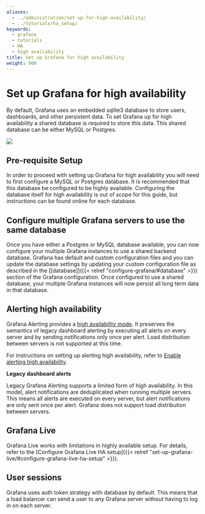 ```yaml
---
aliases:
  - ../administration/set-up-for-high-availability/
  - ../tutorials/ha_setup/
keywords:
  - grafana
  - tutorials
  - HA
  - high availability
title: Set up Grafana for high availability
weight: 900
---
```


# Set up Grafana for high availability

By default, Grafana uses an embedded sqlite3 database to store users, dashboards, and other persistent data. To set Grafana up for high availability a shared database is required to store this data. This shared database can be either MySQL or Postgres.

<div class="text-center">
  <img src="/static/img/docs/tutorials/grafana-high-availability.png"  max-width= "800px" class="center" />
</div>

## Pre-requisite Setup 

In order to proceed with setting up Grafana for high availability you will need to first configure a MySQL or Postgres database. It is recommended that this database be configured to be highly available. Configuring the database itself for high availability is out of scope for this guide, but instructions can be found online for each database.

## Configure multiple Grafana servers to use the same database

Once you have either a Postgres or MySQL database available, you can now configure your multiple Grafana instances to use a shared backend database. Grafana has default and custom configuration files and you can update the database settings by updating your custom configuration file as described in the [[database]]({{< relref "configure-grafana/#database" >}}) section of the Grafana configuration. Once configured to use a shared database, your multiple Grafana instances will now persist all long term data in that database. 

## Alerting high availability

Grafana Alerting provides a [high availability mode](https://grafana.com/docs/grafana/latest/alerting/fundamentals/high-availability). It preserves the semantics of legacy dashboard alerting by executing all alerts on every server and by sending notifications only once per alert. Load distribution between servers is not supported at this time.

For instructions on setting up alerting high availability, refer to [Enable alerting high availability](https://grafana.com/docs/grafana/next/alerting/set-up/configure-high-availability/).

**Legacy dashboard alerts**

Legacy Grafana Alerting supports a limited form of high availability. In this model, alert notifications are deduplicated when running multiple servers. This means all alerts are executed on every server, but alert notifications are only sent once per alert. Grafana does not support load distribution between servers.

## Grafana Live

Grafana Live works with limitations in highly available setup. For details, refer to the [Configure Grafana Live HA setup]({{< relref "set-up-grafana-live/#configure-grafana-live-ha-setup" >}}).

## User sessions

Grafana uses auth token strategy with database by default. This means that a load balancer can send a user to any Grafana server without having to log in on each server.
